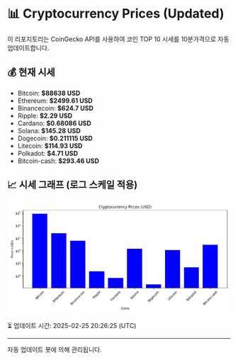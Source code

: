 
# 📊 Cryptocurrency Prices (Updated)

이 리포지토리는 CoinGecko API를 사용하여 코인 TOP 10 시세를 10분가격으로 자동 업데이트합니다.

## 💰 현재 시세
- Bitcoin: **$88638 USD**
- Ethereum: **$2499.61 USD**
- Binancecoin: **$624.7 USD**
- Ripple: **$2.29 USD**
- Cardano: **$0.68086 USD**
- Solana: **$145.28 USD**
- Dogecoin: **$0.211115 USD**
- Litecoin: **$114.93 USD**
- Polkadot: **$4.71 USD**
- Bitcoin-cash: **$293.46 USD**

## 📈 시세 그래프 (로그 스케일 적용)
![Crypto Prices](crypto_prices.png)

⏳ 업데이트 시간: 2025-02-25 20:26:25 (UTC)

---
자동 업데이트 봇에 의해 관리됩니다.
